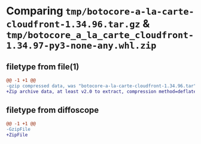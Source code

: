 # Comparing `tmp/botocore-a-la-carte-cloudfront-1.34.96.tar.gz` & `tmp/botocore_a_la_carte_cloudfront-1.34.97-py3-none-any.whl.zip`

## filetype from file(1)

```diff
@@ -1 +1 @@
-gzip compressed data, was "botocore-a-la-carte-cloudfront-1.34.96.tar", last modified: Thu May  2 01:01:13 2024, max compression
+Zip archive data, at least v2.0 to extract, compression method=deflate
```

## filetype from diffoscope

```diff
@@ -1 +1 @@
-GzipFile
+ZipFile
```

